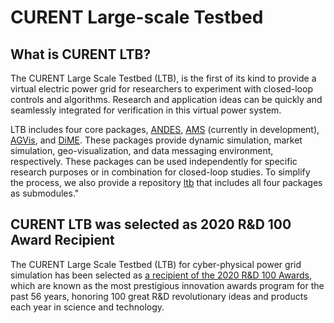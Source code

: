 # CURENT Large-scale Testbed

## What is CURENT LTB?

The CURENT Large Scale Testbed (LTB), is the first of its kind to provide a virtual electric power grid for researchers to experiment with closed-loop controls and algorithms. Research and application ideas can be quickly and seamlessly integrated for verification in this virtual power system.

LTB includes four core packages, [ANDES][andes repository], [AMS][ams repository] (currently in development), [AGVis][agvis repository], and [DiME][dime repository]. These packages provide dynamic simulation, market simulation, geo-visualization, and data messaging environment, respectively. These packages can be used independently for specific research purposes or in combination for closed-loop studies. To simplify the process, we also provide a repository [ltb][ltb repository] that includes all four packages as submodules."

## CURENT LTB was selected as 2020 R&D 100 Award Recipient

The CURENT Large Scale Testbed (LTB) for cyber-physical power grid simulation has been selected as [a recipient of the 2020 R&amp;D 100 Awards](https://www.rdworldonline.com/rd-100-2020-winner/curent-ltb/), which are known as the most prestigious innovation awards program for the past 56 years, honoring 100 great R&D revolutionary ideas and products each year in science and technology.

[andes repository]: https://github.com/CURENT/andes/
[ams repository]: https://github.com/CURENT/ams
[agvis repository]: https://github.com/CURENT/agvis
[dime repository]: https://github.com/CURENT/dime
[ltb repository]: https://github.com/CURENT/ltb
